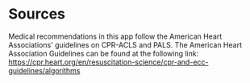 # Sources
Medical recommendations in this app follow the American Heart Associations' guidelines on CPR-ACLS and PALS. The American Heart Association Guidelines can be found at the following link: https://cpr.heart.org/en/resuscitation-science/cpr-and-ecc-guidelines/algorithms 
